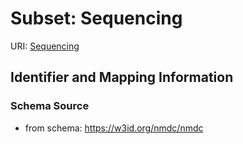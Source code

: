 # Subset: Sequencing

URI: [Sequencing](Sequencing.md)




## Identifier and Mapping Information







### Schema Source


* from schema: https://w3id.org/nmdc/nmdc






















































































































































































































































































































































































































































































































































































































































































































































































































































































































































































































































































































